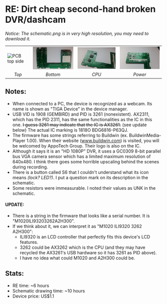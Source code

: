 # RE: Dirt cheap second-hand broken DVR/dashcam
_Notice: The schematic.png is in very high resolution, you may need to download it._

<table><tr>
  <td><img src="pcb_top.jpg" width="200" alt="PCB top side" /></td>
  <td><img src="pcb_bottom.jpg" width="200" alt="PCB bottom side" /></td>
  <td><img src="pcb_cpuside.jpg" width="200" alt="PCB CPU side" /></td>
  <td><img src="pcb_powerside.jpg" width="200" alt="PCB power side" /></td>
  </tr><tr>
  <td align="middle"><i>Top</i></td>
  <td align="middle"><i>Bottom</i></td>
  <td align="middle"><i>CPU</i></td>
  <td align="middle"><i>Power</i></td>
</tr></table>

## Notes:
- When connected to a PC, the device is recognized as a webcam. Its name is shown as "TIGA Device" in the device manager.
- USB VID is 1908 (GEMBIRD) and PID is 3261 (nonexistent). AX2311, which has the PID 2311, has the same functionalities as the IC in this one. ~~I guess 3261 may indicate that the IC is AX3261.~~ (see update below) The actual IC marking is 1818O BDG6816-P63QJ.
- The firmware has some strings referring to Buildwin (ex. BuildwinMedia-Player 1.00). When their website (www.buildwin.com) is visited, you will be welcomed by AppoTech Group. Their logo is also on the IC.
- Although it says it is an "HD 1080P" DVR, it uses a GC0309 8-bit parallel bus VGA camera sensor which has a limited maximum resolution of 640x480. I think there goes some horrible upscaling behind the scenes during recording.
- There is a button called S6 that I couldn't understand what its icon means _(lock? LED?)_. I put a question mark on its description in the schematic.
- Some resistors were immeasurable. I noted their values as UNK in the schematic.

#### UPDATE:
- There is a string in the firmware that looks like a serial number. It is "M1020ILI93203262A2H300".
- If we think about it, we can interpret it as "M1020 ILI9320 3262 A2H300":
    - ILI9320 is an LCD controller that perfectly fits this device's LCD features.
    - 3262 could be AX3262 which is the CPU (and they may have recycled the AX3261's USB hardware so it has 3261 as PID above).
    - I have no idea what could M1020 and A2H300 could be.
## Stats:
- RE time: ~6 hours
- Schematic drawing time: ~10 hours
- Device price: US$1.1
